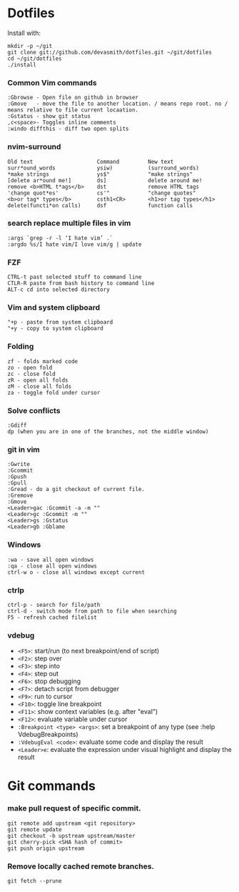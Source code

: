 # Dotfiles

Install with:
```
mkdir -p ~/git
git clone git://github.com/devasmith/dotfiles.git ~/git/dotfiles
cd ~/git/dotfiles
./install
```

### Common Vim commands

    :Gbrowse - Open file on github in browser
    :Gmove   - move the file to another location. / means repo root. no / means relative to file current locaation.
    :Gstatus - show git status
    ,c<space>- Toggles inline comments
    :windo diffthis - diff two open splits
### nvim-surround
    Old text                    Command         New text
    surr*ound_words             ysiw)           (surround_words)
    *make strings               ys$"            "make strings"
    [delete ar*ound me!]        ds]             delete around me!
    remove <b>HTML t*ags</b>    dst             remove HTML tags
    'change quot*es'            cs'"            "change quotes"
    <b>or tag* types</b>        csth1<CR>       <h1>or tag types</h1>
    delete(functi*on calls)     dsf             function calls

### search replace multiple files in vim

```
:args `grep -r -l ‘I hate vim’ .`
:argdo %s/I hate vim/I love vim/g | update
```

### FZF
```
CTRL-t past selected stuff to command line
CTLR-R paste from bash history to command line
ALT-c cd into selected directory
```

### Vim and system clipboard
    "+p - paste from system clipboard
    "+y - copy to system clipboard

### Folding
    zf - folds marked code
    zo - open fold
    zc - close fold
    zR - open all folds
    zM - close all folds
    za - toggle fold under cursor

### Solve conflicts
    :Gdiff
    dp (when you are in one of the branches, not the middle window)

### git in vim
    :Gwrite
    :Gcommit
    :Gpush
    :Gpull
    :Gread - do a git checkout of current file. 
    :Gremove
    :Gmove 
    <Leader>gac :Gcommit -a -m ""
    <Leader>gc :Gcommit -m ""
    <Leader>gs :Gstatus
    <Leader>gb :Gblame

### Windows
    :wa - save all open windows
    :qa - close all open windows
    ctrl-w o - close all windows except current

### ctrlp
    ctrl-p - search for file/path
    ctrl-d - switch mode from path to file when searching
    F5 - refresh cached filelist

### vdebug
 * `<F5>`: start/run (to next breakpoint/end of script)
 * `<F2>`: step over
 * `<F3>`: step into
 * `<F4>`: step out
 * `<F6>`: stop debugging
 * `<F7>`: detach script from debugger
 * `<F9>`: run to cursor
 * `<F10>`: toggle line breakpoint
 * `<F11>`: show context variables (e.g. after "eval")
 * `<F12>`: evaluate variable under cursor
 * `:Breakpoint <type> <args>`: set a breakpoint of any type (see :help
    VdebugBreakpoints)
 * `:VdebugEval <code>`: evaluate some code and display the result
 * `<Leader>e`: evaluate the expression under visual highlight and display the result

# Git commands

### make pull request of specific commit. 
    git remote add upstream <git repository>
    git remote update 
    git checkout -b upstream upstream/master
    git cherry-pick <SHA hash of commit>
    git push origin upstream
    
### Remove locally cached remote branches. 
    git fetch --prune
